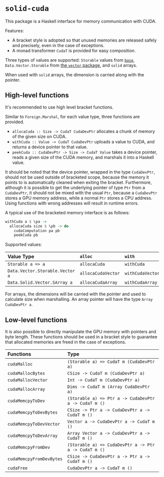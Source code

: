 # `solid-cuda`

This package is a Haskell interface for memory communication with CUDA.

Features:

- A bracket style is adopted so that unused memories are released safely and precisely, even in the case of exceptions.
- A monad transformer `CudaT` is provided for easy composition.

Three types of values are supported: `Storable` values from [`base`](https://hackage.haskell.org/package/base-4.17.0.0/docs/Foreign-Storable.html), `Data.Vector.Storable` from [the `vector` package](https://hackage.haskell.org/package/vector-0.13.0.0/docs/Data-Vector-Storable.html), and `solid` arrays.

When used with `solid` arrays, the dimension is carried along with the pointer.

## High-level functions

It's recommended to use high level bracket functions.

Similar to `Foreign.Marshal`, for each value type, three functions are provided.
- `allocaCuda :: Size -> CudaT CudaDevPtr` allocates a chunk of memory of the given size on CUDA.
- `withCuda :: Value -> CudaT CudaDevPtr` uploads a value to CUDA, and returns a device pointer to that value.
- `peekCuda :: CudaDevPtr -> Size -> CudaT Value` takes a device pointer, reads a given size of the CUDA memory, and marshals it into a Haskell value.

It should be noted that the device pointer, wrapped in the type `CudaDevPtr`, should not be used outside of bracketed scope, because the memory it points to is automatically cleaned when exiting the bracket.
Furthermore, although it is possible to get the underlying pointer of type `Ptr` from a `CudaDevPtr`, it should not be mixed with the usual `Ptr`, because a `CudaDevPtr` stores a GPU memory address, while a normal `Ptr` stores a CPU address.
Using functions with wrong addresses will result in runtime errors.

A typical use of the bracketed memory interface is as follows:

```haskell
withCuda a $ \pa ->
  allocaCuda size $ \pb -> do
    cudaComputation pa pb
    peekCuda pb
```

Supported values:

| Value Type | `alloc` | `with` | `peek` |
|:-----------|:--------|:-------|:-------|
| `Storable a => a` | `allocaCuda` | `withCuda` | `peekCuda` |
| `Data.Vector.Storable.Vector a` | `allocaCudaVector` | `withCudaVector` | `peekCudaVector` |
| `Data.Solid.Vector.SArray a` | `allocaCudaArray` | `withCudaArray` | `peekCudaArray` |

For arrays, the dimensions will be carried with the pointer and used to calculate size when marshalling.
An array pointer will have the type `Array CudaDevPtr a`.

## Low-level functions

It is also possible to directly manipulate the GPU memory with pointers and byte length.
These functions should be used in a bracket style to guarantee that allocated memories are freed in the case of exceptions.

| Functions | Type |
|:----------|:-----|
| `cudaMalloc` | `(Storable a) => CudaT m (CudaDevPtr a)` |
| `cudaMallocBytes` | `CSize -> CudaT m (CudaDevPtr a)` |
| `cudaMallocVector` | `Int -> CudaT m (CudaDevPtr a)` |
| `cudaMallocArray` | `Dims -> CudaT m (Array CudaDevPtr a)` |
| `cudaMemcpyToDev` | `(Storable a) => Ptr a -> CudaDevPtr a -> CudaT m ()` |
| `cudaMemcpyToDevBytes` | `CSize -> Ptr a -> CudaDevPtr a -> CudaT m ()` |
| `cudaMemcpyToDevVector` | `Vector a -> CudaDevPtr a -> CudaT m ()` |
| `cudaMemcpyToDevArray` | `Array Vector a -> CudaDevPtr a -> CudaT m ()` |
| `cudaMemcpyFromDev` | `(Storable a) => CudaDevPtr a -> Ptr a -> CudaT m ()` |
| `cudaMemcpyFromDevBytes` | `CSize -> CudaDevPtr a -> Ptr a -> CudaT m ()` |
| `cudaFree` | `CudaDevPtr a -> CudaT m ()` |


